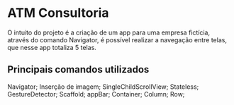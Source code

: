 # ATM Consultoria

O intuito do projeto é a criação de um app para uma empresa fictícia, através do comando Navigator, é possível realizar a navegação entre telas, que nesse app totaliza 5 telas.

## Principais comandos utilizados

Navigator; Inserção de imagem; SingleChildScrollView; Stateless; GestureDetector; Scaffold; appBar; Container; Column; Row;
